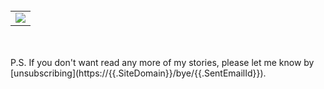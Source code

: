 <br/><br/><br/>
<table width="100%" border="0" cellspacing="0" cellpadding="0">
    <tr>
        <td align="center">
            <img src="https://{{.SiteDomain}}/bear/{{.SentEmailId}}.png"/>
        </td>
    </tr>
</table>
<br/><br/>
P.S. If you don't want read any more of my stories, please let me know by [unsubscribing](https://{{.SiteDomain}}/bye/{{.SentEmailId}}).
